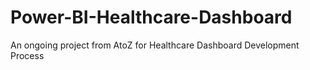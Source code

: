 # Power-BI-Healthcare-Dashboard
An ongoing project from AtoZ for Healthcare Dashboard Development Process
